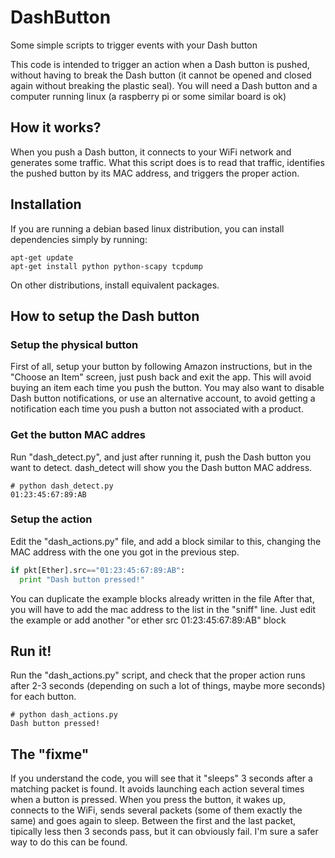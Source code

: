 # DashButton
Some simple scripts to trigger events with your Dash button

This code is intended to trigger an action when a Dash button is pushed, without having to break the Dash button (it cannot be opened and closed again without breaking the plastic seal). You will need a Dash button and a computer running linux (a raspberry pi or some similar board is ok)

## How it works?
When you push a Dash button, it connects to your WiFi network and generates some traffic. What this script does is to read that traffic, identifies the pushed button by its MAC address, and triggers the proper action.

## Installation
If you are running a debian based linux distribution, you can install dependencies simply by running:
```shell
apt-get update
apt-get install python python-scapy tcpdump
```
On other distributions, install equivalent packages.

## How to setup the Dash button
### Setup the physical button
First of all, setup your button by following Amazon instructions, but in the "Choose an Item" screen, just push back and exit the app. This will avoid buying an item each time you push the button. You may also want to disable Dash button notifications, or use an alternative account, to avoid getting a notification each time you push a button not associated with a product.

### Get the button MAC addres
Run "dash_detect.py", and just after running it, push the Dash button you want to detect. dash_detect will show you the Dash button MAC address.
```shell
# python dash_detect.py 
01:23:45:67:89:AB
```


### Setup the action
Edit the "dash_actions.py" file, and add a block similar to this, changing the MAC address with the one you got in the previous step.
```python
if pkt[Ether].src=="01:23:45:67:89:AB":
  print "Dash button pressed!"
```
You can duplicate the example blocks already written in the file
After that, you will have to add the mac address to the list in the "sniff" line. Just edit the example or add another "or ether src 01:23:45:67:89:AB" block

## Run it!
Run the "dash_actions.py" script, and check that the proper action runs after 2-3 seconds (depending on such a lot of things, maybe more seconds) for each button.
```shell
# python dash_actions.py 
Dash button pressed!
```

## The "fixme"
If you understand the code, you will see that it "sleeps" 3 seconds after a matching packet is found. It avoids launching each action several times when a button is pressed.
When you press the button, it wakes up, connects to the WiFi, sends several packets (some of them exactly the same) and goes again to sleep. Between the first and the last packet, tipically less then 3 seconds pass, but it can obviously fail.
I'm sure a safer way to do this can be found.
